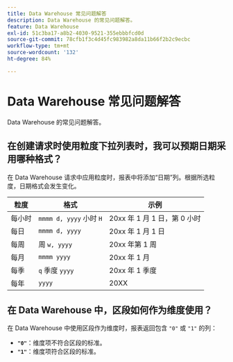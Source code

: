```yaml
---
title: Data Warehouse 常见问题解答
description: Data Warehouse 的常见问题解答。
feature: Data Warehouse
exl-id: 51c3ba17-a8b2-4030-9521-355ebbbfcd0d
source-git-commit: 78cfb1f3c4d45fc983982a8da11b66f2b2c9ecbc
workflow-type: tm+mt
source-wordcount: '132'
ht-degree: 84%

---
```


# Data Warehouse 常见问题解答

Data Warehouse 的常见问题解答。

## 在创建请求时使用粒度下拉列表时，我可以预期日期采用哪种格式？

在 Data Warehouse 请求中应用粒度时，报表中将添加“日期”列。根据所选粒度，日期格式会发生变化。

| 粒度 | 格式 | 示例 |
| --- | --- | --- |
| 每小时 | `mmmm d, yyyy` 小时 `H` | 20xx 年 1 月 1 日，第 0 小时 |
| 每日 | `mmmm d, yyyy` | 20xx 年 1 月 1 日 |
| 每周 | 周 `w, yyyy` | 20xx 年第 1 周  |
| 每月 | `mmmm yyyy` | 20xx 年 1 月 |
| 每季 | `q` 季度 `yyyy` | 20xx 年 1 季度 |
| 每年 | `yyyy` | 20XX |

## 在 Data Warehouse 中，区段如何作为维度使用？

在 Data Warehouse 中使用区段作为维度时，报表返回包含 `"0"` 或 `"1"` 的列：

* **`"0"`**：维度项不符合区段的标准。
* **`"1"`**：维度项符合区段的标准。
